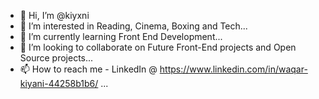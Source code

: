 - 👋 Hi, I’m @kiyxni
- 👀 I’m interested in Reading, Cinema, Boxing and Tech...
- 🌱 I’m currently learning Front End Development...
- 💞️ I’m looking to collaborate on Future Front-End projects and Open Source projects...
- 📫 How to reach me - LinkedIn @ https://www.linkedin.com/in/waqar-kiyani-44258b1b6/ ...

<!---
kiyxni/kiyxni is a ✨ special ✨ repository because its `README.md` (this file) appears on your GitHub profile.
You can click the Preview link to take a look at your changes.
--->
